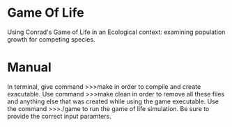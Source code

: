 # Game Of Life
Using Conrad's Game of Life in an Ecological context: examining population growth for competing species.


# Manual
In terminal, give command >>>make in order to compile and create exacutable. Use command >>>make clean in order to remove all these files and anything else that was created while using the game executable. Use the command >>>./game to run the game of life simulation. Be sure to provide the correct input paramters.
